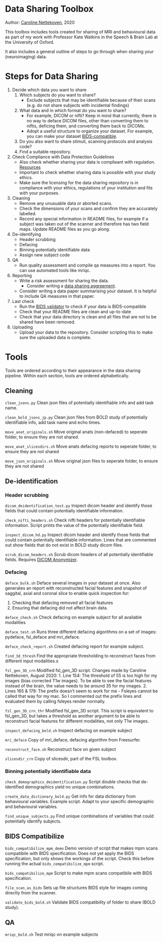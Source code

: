 # Data Sharing Toolbox
Author: [Caroline Nettekoven](http://caroline-nettekoven.com/), 2020

This toolbox includes tools created for sharing of MRI and behavioural data as part of my work with Professor Kate Watkins in the Speech &amp; Brain Lab at the University of Oxford.

It also includes a general outline of steps to go through when sharing your (neuroimaging) data.

# Steps for Data Sharing
1. Decide which data you want to share
   1. Which subjects do you want to share?
      - Exclude subjects that may be identifiable because of their scans (e.g. do not share subjects with incidental findings)
   2. What data and in which format do you want to share?
      - For example, DICOM or nifti? Keep in mind that currently, there is no way to deface DICOM files, other than converting them to niftis, deficing them, and converting them back to DICOMs.
      - Adopt a useful structure to organize your dataset. For example, you can make your dataset [BIDS-compatible](https://bids.neuroimaging.io).
   3. Do you also want to share stimuli, scanning protocols and analysis code?
   4. Find a suitable repository.
2. Check Compliance with Data Protection Guidelines
   - Also check whether sharing your data is complieant with regulation. [Resources](https://www.information-compliance.admin.cam.ac.uk/data-protection/guidance/data-sharing)
   - Important to check whether sharing data is possible with your study ethics.
   - Make sure the licensing for the data sharing repository is in compliance with your ethics, regulations of your institution and fits with your purposes.
3. Cleaning
   - Remove any unusuable data or aborted scans.
   - Check the dimensions of your scans and confirm they are accurately labelled.
   - Record any special information in README files, for example if a subject was taken out of the scanner and therefore has two field maps. Update README files as you go along.
4. De-identifying
   - Header scrubbing
   - Defacing
   - Binning potentially identifiable data 
   - Assign new subject code
4. QA
   - Run quality assessment and compile qa measures into a report. You can use automated tools like mriqc.
5. Reporting
   - Write a risk assessment for sharing the data.
     - Consider writing a [data sharing aggreement](https://ico.org.uk/for-organisations/data-sharing-a-code-of-practice/data-sharing-agreements/).
   - Consider writing a data paper summarising your dataset. It is helpful to include QA measures in that paper.
6. Last check
   - Run the [BIDS validator](https://github.com/bids-standard/bids-validator) to check if your data is BIDS-compatible
   - Check that your README files are clean and up-to-date
   - Check that your data directory is clean and all files that are not to be shared have been removed.
7. Uploading
   - Upload your data to the repository. Consider scripting this to make sure the uploaded data is complete.

# Tools
Tools are ordered according to their appearance in the data sharing pipeline. Within each section, tools are ordered alphabetically.

## Cleaning
```clean_jsons.py```
Clean json files of potentially identifiable info and add task name.

```clean_bold_jsons_jp.py```
Clean json files from BOLD study of potentially identifiable info, add task name and echo times.

```move_anat_originals.sh```
Move original anats (non-defaced) to seperate folder, to ensure they are not shared.

```move_anat_slicesdirs.sh```
Move anats defacing reports to seperate folder, to ensure they are not shared

```move_json_originals.sh```
Move original json files to seperate folder, to ensure they are not shared

## De-identification

### Header scrubbing
```dicom_deidentification_test.py```
Inspect dicom header and identify those fields that could contain potentially identifiable information.

```check_nifti_headers.sh```
Check nifti headers for potentially identifiable information. Script prints the value of the potentially identifiable field.

```inspect_dicom_hd.py```
Inspect dicom header and identify those fields that could contain potentially identifiable information. Lines that are commented
out show fields that do not exist in BOLD study dicom files.


```scrub_dicom_headers.sh```
Scrub dicom headers of all potentially identifiable fields. Requires [DICOM Anonymizer](http://mircwiki.rsna.org/index.php?title=The_DicomAnonymizerTool).

### Defacing

```deface_bulk.sh```
Deface several images in your dataset at once. Also generates an report with reconstructed facial features and snapshot of saggital, axial and coronal slice to enable quick inspection for:
   1. Checking that defacing removed all facial features
   2. Ensuring that defacing did not affect brain data.

```deface_check.sh```
Check defacing on example subject for all available modalities

```deface_test.sh```
Runs three different defacing algorithms on a set of images: pydeface, fsl_deface and mri_deface.

```deface_check_report.sh```
Created defacing report for example subject.


```find_3d_thresh```
Find the appropriate thresholding to reconstruct faces from different input modalities.s


```fsl_gen_3D_crn```
Modified fsl_gen_3D script. Changes made by Caroline Nettekoven, August 2020: 
    1. Line 154: The threshold of 55 is too high for my images (bias corrected T1w images). To be able to see the facial features instead of the brain, the value needs to be around 35 for my images.
    2. Lines 165 & 179: The prefix doesn’t seem to work for me - Fsleyes cannot be called that way for my mac. So I commented out the prefix lines and evaluated them by calling fsleyes render normally.

```fsl_gen_3D_crn_thr```
Modified fsl_gen_3D script. This script is equivalent to fsl_gen_3D, but takes a threshold as another argument to be able to reconstruct facial features for different modalities, not only T1w images.


```inspect_defacing_bold.sh```
Inspect defacing on example subject


```mri_deface```
Copy of mri_deface, defacing algorithm from Freesurfer.


```reconstruct_face.sh```
Reconstruct face on given subject

```slicesdir_crn```
Copy of slicesdir, part of the FSL toolbox.

### Binning potentially identifiable data
```check_demographics_deidentification.py```
Script double checks that de-identified demographics yield no unique combinations.

```create_data_dictionary_bold.py```
Get info for data dictionary from behavioural variables. Example script. Adapt to your specific demographic and behavioural variables.


```find_unique_subjects.py```
Find unique combinations of variables that could potentially identify subjects.


## BIDS Compatibilize
```bids_compatibilize_mpm_demo```
Demo version of script that makes mpm scans compatibile with BIDS specification. Does not yet apply the BIDS specification, but only shows the workings of the script. Check this before running the actual ```bids_compatibilize_mpm``` script.

```bids_compatibilize_mpm```
Script to make mpm scans compatibile with BIDS specification.

```file_scan_as_bids```
Sets up file structures BIDS style for images coming directly from the scanner.


```validate_bids_bold.sh```
Validate BIDS compatibility of folder to share (BOLD study).

## QA

```mriqc_bold.sh```
Test mriqc on example subjects
